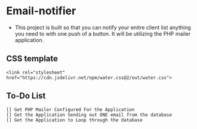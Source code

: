 # Email-notifier

- This project is built so that you can notify your enitre client list anything you need to with one push of a button.  It will be utilizing the PHP mailer application.


## CSS template
    <link rel="stylesheet" href="https://cdn.jsdelivr.net/npm/water.css@2/out/water.css">

## To-Do List

    [] Get PHP Mailer Configured For the Application
    [] Get the Application Sending out ONE email from the database
    [] Get the Application to Loop through the database